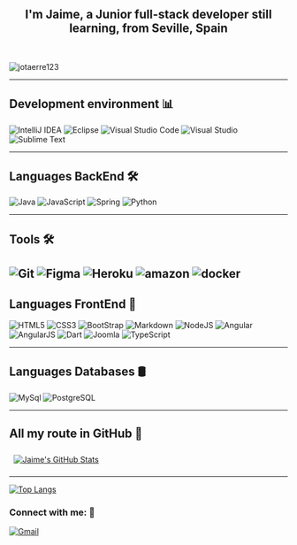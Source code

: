 



<h2 align="center">I'm Jaime, a Junior full-stack developer still learning, from Seville, Spain
</h2>


<br>

![jotaerre123](https://komarev.com/ghpvc/?username=jotaerre123&color=ABEBC6)

---

## Development environment 📊

![IntelliJ IDEA](https://img.shields.io/badge/IntelliJ-FE7A1.svg?style=for-the-badge&logo=IntelliJIDEA&logoColor=white)
![Eclipse](https://img.shields.io/badge/Eclipse-FE7A16.svg?style=for-the-badge&logo=Eclipse&logoColor=white)
![Visual Studio Code](https://img.shields.io/badge/Visual%20Studio%20Code-0078d7.svg?style=for-the-badge&logo=visual-studio-code&logoColor=white)
![Visual Studio](https://img.shields.io/badge/Visual%20Studio-5C2D91.svg?style=for-the-badge&logo=visual-studio&logoColor=white)
![Sublime Text](https://img.shields.io/badge/sublime_text-%23575757.svg?style=for-the-badge&logo=sublime-text&logoColor=important)


---

## Languages BackEnd 🛠

![Java](https://img.shields.io/badge/java-%23ED8B00.svg?style=for-the-badge&logo=java&logoColor=white)
![JavaScript](https://img.shields.io/badge/javascript-%23323330.svg?style=for-the-badge&logo=javascript&logoColor=%23F7DF1E)
![Spring](https://img.shields.io/badge/Spring-6DB33F?style=for-the-badge&logo=spring&logoColor=white)
![Python](https://img.shields.io/badge/Python-14354C?style=for-the-badge&logo=python&logoColor=white)

---
## Tools 🛠

![Git](https://img.shields.io/badge/git-%23F05033.svg?style=for-the-badge&logo=git&logoColor=white)
![Figma](https://img.shields.io/badge/figma-%23F24E1E.svg?style=for-the-badge&logo=figma&logoColor=white)
![Heroku](https://img.shields.io/badge/Heroku-430098?style=for-the-badge&logo=heroku&logoColor=white)
![amazon](https://img.shields.io/badge/amazon%20web%20Services-%23ED8B00?style=for-the-badge&logo=amazon&logoColor=white)
![docker](https://img.shields.io/badge/docker-%231572B6?style=for-the-badge&logo=docker&logoColor=white)
---
## Languages FrontEnd 🎨


![HTML5](https://img.shields.io/badge/html5-%23E34F26.svg?style=for-the-badge&logo=html5&logoColor=white)
![CSS3](https://img.shields.io/badge/css3-%231572B6.svg?style=for-the-badge&logo=css3&logoColor=white)
![BootStrap](https://img.shields.io/badge/Bootstrap-563D7C?style=for-the-badge&logo=bootstrap&logoColor=white)
![Markdown](https://img.shields.io/badge/markdown-%23000000.svg?style=for-the-badge&logo=markdown&logoColor=white)
![NodeJS](https://img.shields.io/badge/node.js-6DA55F?style=for-the-badge&logo=node.js&logoColor=white)
![Angular](https://img.shields.io/badge/Angular-DD0031?style=for-the-badge&logo=angular&logoColor=white)
![AngularJS](https://img.shields.io/badge/AngularJS-E23237?style=for-the-badge&logo=angularjs&logoColor=white)
![Dart](https://img.shields.io/badge/dart-%2320232a.svg?style=for-the-badge&logo=dart&logoColor=%2361DAFB)
![Joomla](https://img.shields.io/badge/joomla-%2320.svg?style=for-the-badge&logo=joomla&logoColor=white)
![TypeScript](https://img.shields.io/badge/TypeScript-%231572B6.svg?style=for-the-badge&logo=TypeScript&logoColor=white)



---

## Languages Databases 🛢

![MySql](https://img.shields.io/badge/MySQL-00000F?style=for-the-badge&logo=mysql&logoColor=white)
![PostgreSQL](https://img.shields.io/badge/PostgreSQL-%231572B6?style=for-the-badge&logo=PostgreSQL&logoColor=white)



---




## All my route in GitHub 🧩

<a href="https://github.com/jotaerre123">
  <img align="center" style="margin:0.5rem" src="https://github-readme-stats.vercel.app/api?username=jotaerre123&show_icons=true&line_height=27&count_private=true&title_color=ffffff&text_color=c9cacc&icon_color=4AB097&bg_color=1A2B34" alt="Jaime's GitHub Stats" />
</a>

---

[![Top Langs](https://github-readme-stats.vercel.app/api/top-langs/?username=jotaerre123&layout=compact)](https://github.com/anuraghazra/github-readme-stats)


<h3 align="left">Connect with me: 🔗</h3>

[![Gmail](https://img.shields.io/badge/Gmail-D14836?style=for-the-badge&logo=gmail&logoColor=white)](mailto:jaijimri@gmail.com)

